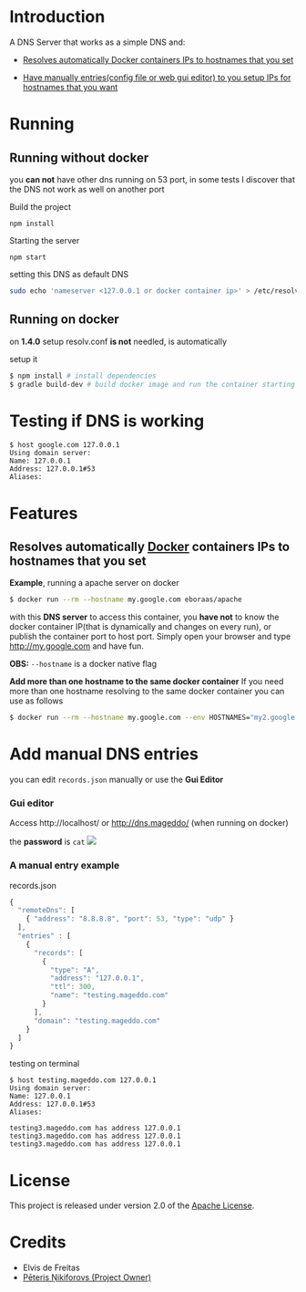 # Introduction

A DNS Server that works as a simple DNS and:

* [Resolves automatically Docker containers IPs to hostnames that you set](#f1)

* [Have manually entries(config file or web gui editor) to you setup IPs for hostnames that you want ](#f2)


# Running

## Running without docker

you **can not** have other dns running on 53 port, in some tests I discover that the DNS not work as well on another port

Build the project 

	npm install

Starting the server 

	npm start

setting this DNS as default DNS

```bash
sudo echo 'nameserver <127.0.0.1 or docker container ip>' > /etc/resolv.conf
```

## Running on docker

on **1.4.0** setup resolv.conf **is not** needled, is automatically

setup it

```bash
$ npm install # install dependencies
$ gradle build-dev # build docker image and run the container starting the app
```

# Testing if DNS is working

	$ host google.com 127.0.0.1
	Using domain server:
	Name: 127.0.0.1
	Address: 127.0.0.1#53
	Aliases:


    
# Features

## <span id="f1">Resolves automatically [Docker](https://docker.com) containers IPs to hostnames that you set</span>

**Example**, running a apache server on docker

```bash
$ docker run --rm --hostname my.google.com eboraas/apache
```

with this **DNS server** to access this container, you **have not** to know the docker container IP(that is dynamically and changes on every run), or publish the container port to host port. Simply open your browser and type http://my.google.com and have fun.

**OBS:** `--hostname` is a docker native flag

**Add more than one hostname to the same docker container**
If you need more than one hostname resolving to the same docker container you can use as follows

```bash
$ docker run --rm --hostname my.google.com --env HOSTNAMES="my2.google.com,my3.google.com" eboraas/apache
```


# <span id="f2">Add manual DNS entries</span>

you can edit `records.json` manually or use the **Gui Editor**

### Gui editor

Access http://localhost/ or http://dns.mageddo/ (when running on docker)

the **password** is `cat`
![](http://i.imgur.com/Zf5nlla.jpg)

### A manual entry example

records.json

```javascript
{
  "remoteDns": [
    { "address": "8.8.8.8", "port": 53, "type": "udp" }
  ],
  "entries" : [
    {
      "records": [
        {
          "type": "A",
          "address": "127.0.0.1",
          "ttl": 300,
          "name": "testing.mageddo.com"
        }
      ],
      "domain": "testing.mageddo.com"
    }
  ]
}
```

testing on terminal 

	$ host testing.mageddo.com 127.0.0.1
	Using domain server:
	Name: 127.0.0.1
	Address: 127.0.0.1#53
	Aliases: 

	testing3.mageddo.com has address 127.0.0.1
	testing3.mageddo.com has address 127.0.0.1
	testing3.mageddo.com has address 127.0.0.1


# License

This project is released under version 2.0 of the [Apache License](http://www.apache.org/licenses/LICENSE-2.0).

# Credits
* Elvis de Freitas
* [Pēteris Ņikiforovs (Project Owner)](https://peteris.rocks/)
